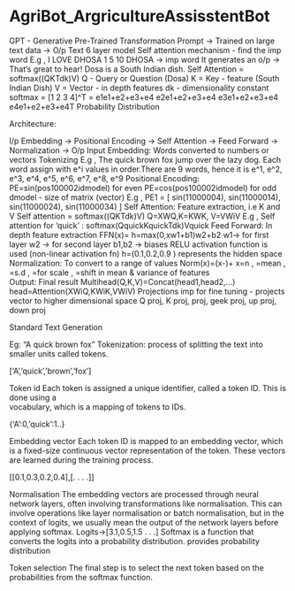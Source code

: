 # AgriBot_ArgricultureAssisstentBot

GPT - Generative Pre-Trained Transformation
Prompt -> Trained on large text data -> O/p Text
6 layer model
Self attention mechanism - find the imp word
E.g , I LOVE DHOSA
        1    5         10
DHOSA -> imp word
It generates an o/p -> That’s great to hear! Dosa is a South Indian dish.
Self Attention = softmax((QKTdk)V)
Q - Query or Question (Dosa)
K = Key - feature (South Indian Dish)
V = Vector - in depth features
dk - dimensionality constant
softmax =  [1 2 3 4]^T = 
	e1e1+e2+e3+e4 e2e1+e2+e3+e4 e3e1+e2+e3+e4 e4e1+e2+e3+e4T
			Probability Distribution

Architecture:

I/p Embedding -> Positional Encoding -> Self Attention -> Feed Forward -> Normalization -> O/p
Input Embedding:
Words converted to numbers or vectors
Tokenizing
E.g , The quick brown fox jump over the lazy dog.
Each word assign with e^i values in order.There are 9 words, hence it is e^1, e^2, e^3, e^4, e^5, e^6, e^7, e^8, e^9
Positional Encoding:
PE=sin(pos100002idmodel) for even
PE=cos(pos100002idmodel) for odd
dmodel - size of matrix (vector) 
E.g , PE1 = [ sin(11000004),  sin(11000014),  sin(11000024),  sin(11000034) ] 
Self Attention:
Feature extraction, i.e  K and V
Self attention  = softmax((QKTdk)V)
Q=XWQ,K=KWK, V=VWiV
E.g , Self attention for ‘quick’ :
softmax(QquickKquickTdk)Vquick
Feed Forward:
In depth feature extraction
FFN(x)= h=max(0,xw1+b1)w2+b2
w1-> for first layer
w2 -> for second layer
b1,b2 -> biases
RELU activation function is used (non-linear activation fn)
h=(0.1,0.2,0.9 ) represents the hidden space
Normalization:
To convert to a range of values
Norm(x)=(x-)+
x=n ,    =mean    ,  =s.d ,  =for scale ,  =shift in mean & variance of features    
Output:
Final result
Multihead(Q,K,V)=Concat(head1,head2,...)
head=Attention(XWiQ,KWiK,VWiV)
Projections imp for fine tuning - projects vector to higher dimensional space
Q proj, K proj,  proj, geek proj, up proj, down proj

Standard Text Generation

Eg: “A quick brown fox”
Tokenization:
process of splitting the text into smaller units called tokens.

[‘A’,’quick’,’brown’,’fox’]

Token id
 	Each token is assigned a unique identifier, called a token ID. This is done using a    
vocabulary, which is a mapping of tokens to IDs.

{‘A’:0,’quick’:1..}

Embedding vector
Each token ID is mapped to an embedding vector, which is a fixed-size continuous vector representation of the token. These vectors are learned during the training process.

[[0.1,0.3,0.2,0.4],[. . . .]]

Normalisation
The embedding vectors are processed through neural network layers, often involving transformations like normalisation. This can involve operations like layer normalisation or batch normalisation, but in the context of logits, we usually mean the output of the network layers before applying softmax.
Logits->[3.1,0.5,1.5   . . .]
Softmax is a function that converts the logits into a probability distribution. 
provides probability distribution


Token selection
The final step is to select the next token based on the probabilities from the softmax function. 
